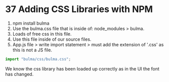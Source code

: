 # 37 Adding CSS Libraries with NPM

1. npm install bulma
2. Use the bulma.css file that is inside of: node_modules > bulma.
3. Loads of free css in this file.
4. Use this file inside of our source files.
5. App.js file > write import statement > must add the extension of '.css' as this is not a JS file.

```js
import "bulma/css/bulma.css";
```

We know the css library has been loaded up correctly as in the UI the font has changed.
